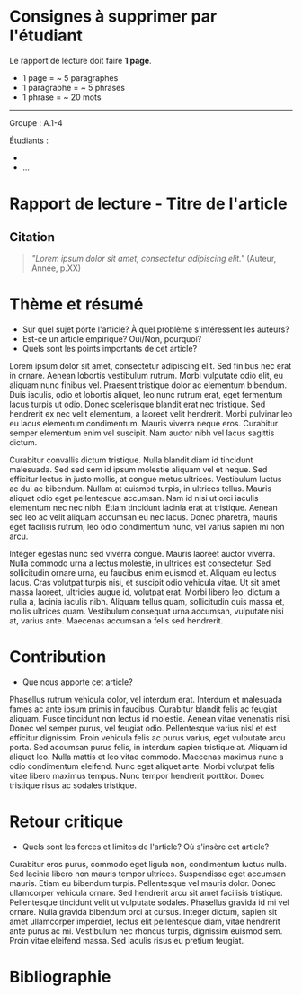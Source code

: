 # Consignes à supprimer par l'étudiant

Le rapport de lecture doit faire **1 page**.

- 1 page = ~ 5 paragraphes
- 1 paragraphe = ~ 5 phrases
- 1 phrase = ~ 20 mots

---
Groupe : A.1-4

Étudiants : 

- 
- ...

  
# Rapport de lecture - Titre de l'article

## Citation 

> *"Lorem ipsum dolor sit amet, consectetur adipiscing elit."* (Auteur, Année, p.XX)

# Thème et résumé

- Sur quel sujet porte l'article? À quel problème s'intéressent les auteurs?
- Est-ce un article empirique? Oui/Non, pourquoi?
- Quels sont les points importants de cet article?

Lorem ipsum dolor sit amet, consectetur adipiscing elit. Sed finibus nec erat in ornare. Aenean lobortis vestibulum rutrum. Morbi vulputate odio elit, eu aliquam nunc finibus vel. Praesent tristique dolor ac elementum bibendum. Duis iaculis, odio et lobortis aliquet, leo nunc rutrum erat, eget fermentum lacus turpis ut odio. Donec scelerisque blandit erat nec tristique. Sed hendrerit ex nec velit elementum, a laoreet velit hendrerit. Morbi pulvinar leo eu lacus elementum condimentum. Mauris viverra neque eros. Curabitur semper elementum enim vel suscipit. Nam auctor nibh vel lacus sagittis dictum.

Curabitur convallis dictum tristique. Nulla blandit diam id tincidunt malesuada. Sed sed sem id ipsum molestie aliquam vel et neque. Sed efficitur lectus in justo mollis, at congue metus ultrices. Vestibulum luctus ac dui ac bibendum. Nullam at euismod turpis, in ultrices tellus. Mauris aliquet odio eget pellentesque accumsan. Nam id nisi ut orci iaculis elementum nec nec nibh. Etiam tincidunt lacinia erat at tristique. Aenean sed leo ac velit aliquam accumsan eu nec lacus. Donec pharetra, mauris eget facilisis rutrum, leo odio condimentum nunc, vel varius sapien mi non arcu.

Integer egestas nunc sed viverra congue. Mauris laoreet auctor viverra. Nulla commodo urna a lectus molestie, in ultrices est consectetur. Sed sollicitudin ornare urna, eu faucibus enim euismod et. Aliquam eu lectus lacus. Cras volutpat turpis nisi, et suscipit odio vehicula vitae. Ut sit amet massa laoreet, ultricies augue id, volutpat erat. Morbi libero leo, dictum a nulla a, lacinia iaculis nibh. Aliquam tellus quam, sollicitudin quis massa et, mollis ultrices quam. Vestibulum consequat urna accumsan, vulputate nisi at, varius ante. Maecenas accumsan a felis sed hendrerit.

# Contribution

- Que nous apporte cet article?

Phasellus rutrum vehicula dolor, vel interdum erat. Interdum et malesuada fames ac ante ipsum primis in faucibus. Curabitur blandit felis ac feugiat aliquam. Fusce tincidunt non lectus id molestie. Aenean vitae venenatis nisi. Donec vel semper purus, vel feugiat odio. Pellentesque varius nisl et est efficitur dignissim. Proin vehicula felis ac purus varius, eget vulputate arcu porta. Sed accumsan purus felis, in interdum sapien tristique at. Aliquam id aliquet leo. Nulla mattis et leo vitae commodo. Maecenas maximus nunc a odio condimentum eleifend. Nunc eget aliquet ante. Morbi volutpat felis vitae libero maximus tempus. Nunc tempor hendrerit porttitor. Donec tristique risus ac sodales tristique.

# Retour critique

- Quels sont les forces et limites de l'article? Où s'insère cet article?

Curabitur eros purus, commodo eget ligula non, condimentum luctus nulla. Sed lacinia libero non mauris tempor ultrices. Suspendisse eget accumsan mauris. Etiam eu bibendum turpis. Pellentesque vel mauris dolor. Donec ullamcorper vehicula ornare. Sed hendrerit arcu sit amet facilisis tristique. Pellentesque tincidunt velit ut vulputate sodales. Phasellus gravida id mi vel ornare. Nulla gravida bibendum orci at cursus. Integer dictum, sapien sit amet ullamcorper imperdiet, lectus elit pellentesque diam, vitae hendrerit ante purus ac mi. Vestibulum nec rhoncus turpis, dignissim euismod sem. Proin vitae eleifend massa. Sed iaculis risus eu pretium feugiat.

# Bibliographie

